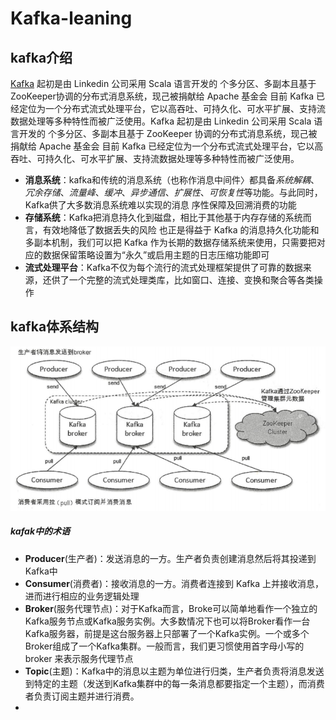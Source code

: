 # Kafka-leaning
## kafka介绍
  [Kafka](http://kafka.apache.org/) 起初是由 Linkedin 公司采用 Scala 语言开发的 个多分区、多副本且基于 ZooKeeper协调的分布式消息系统，现己被捐献给 Apache 基金会 目前 Kafka 已经定位为一个分布式流式处理平台，它以高吞吐、可持久化、可水平扩展、支持流数据处理等多种特性而被广泛使用。Kafka 起初是由 Linkedin 公司采用 Scala 语言开发的 个多分区、多副本且基于 ZooKeeper 协调的分布式消息系统，现己被捐献给 Apache 基金会 目前 Kafka 已经定位为一个分布式流式处理平台，它以高吞吐、可持久化、可水平扩展、支持流数据处理等多种特性而被广泛使用。
   - **消息系统**：kafka和传统的消息系统（也称作消息中间件〉都具备*系统解耦*、_冗余存储_、_流量峰_、_缓冲_、_异步通信_、_扩展性_、*可恢复性*等功能。与此同时， Kafka供了大多数消息系统难以实现的消息 序性保障及回溯消费的功能
   - **存储系统**：Kafka把消息持久化到磁盘，相比于其他基于内存存储的系统而言，有效地降低了数据丢失的风险 也正是得益于 Kafka 的消息持久化功能和多副本机制，我们可以把 Kafka 作为长期的数据存储系统来使用，只需要把对应的数据保留策略设置为“永久”或启用主题的日志压缩功能即可
   - **流式处理平台**：Kafka不仅为每个流行的流式处理框架提供了可靠的数据来源，还供了一个完整的流式处理类库，比如窗口、连接、变换和聚合等各类操作
## kafka体系结构
![kafka体系结构](https://github.com/BrokenColor/Kafka-learning/blob/master/files/kafka%E4%BD%93%E7%B3%BB%E7%BB%93%E6%9E%84.jpg)
##### kafak中的术语
+  **Producer**(生产者)：发送消息的一方。生产者负责创建消息然后将其投递到Kafka中
+  **Consumer**(消费者)：接收消息的一方。消费者连接到 Kafka 上并接收消息，进而进行相应的业务逻辑处理
+  **Broker**(服务代理节点)：对于Kafka而言，Broke可以简单地看作一个独立的 Kafka服务节点或Kafka服务实例。大多数情况下也可以将Broker看作一台Kafka服务器，前提是这台服务器上只部署了一个Kafka实例。一个或多个Broker组成了一个Kafka集群。一般而言，我们更习惯使用首字母小写的 broker 来表示服务代理节点
+  **Topic**(主题)：Kafka中的消息以主题为单位进行归类，生产者负责将消息发送到特定的主题（发送到Kafka集群中的每一条消息都要指定一个主题），而消费者负责订阅主题并进行消费。
+  